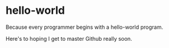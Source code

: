 # hello-world
Because every programmer begins with a hello-world program. 

Here's to hoping I get to master Github really soon.
